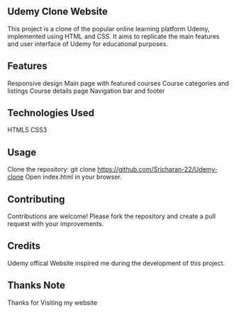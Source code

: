 ## Udemy Clone Website
This project is a clone of the popular online learning platform Udemy, implemented using HTML and CSS. It aims to replicate the main features and user interface of Udemy for educational purposes.

## Features
   Responsive design
   Main page with featured courses
   Course categories and listings
   Course details page
   Navigation bar and footer

## Technologies Used
   HTML5
   CSS3
   
## Usage
   Clone the repository: git clone https://github.com/Sricharan-22/Udemy-clone
   Open index.html in your browser.
   
## Contributing
   Contributions are welcome! Please fork the repository and create a pull request with your improvements.

## Credits
   Udemy offical Website inspired me during the development of this project.

## Thanks Note
   Thanks for Visiting my website
